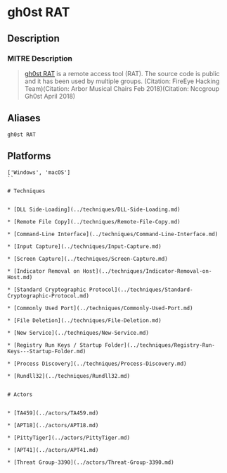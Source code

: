 
# gh0st RAT

## Description

### MITRE Description

> [gh0st RAT](https://attack.mitre.org/software/S0032) is a remote access tool (RAT). The source code is public and it has been used by multiple groups. (Citation: FireEye Hacking Team)(Citation: Arbor Musical Chairs Feb 2018)(Citation: Nccgroup Gh0st April 2018)

## Aliases

```
gh0st RAT
```

## Platforms

```
['Windows', 'macOS']
``

# Techniques


* [DLL Side-Loading](../techniques/DLL-Side-Loading.md)

* [Remote File Copy](../techniques/Remote-File-Copy.md)
    
* [Command-Line Interface](../techniques/Command-Line-Interface.md)
    
* [Input Capture](../techniques/Input-Capture.md)
    
* [Screen Capture](../techniques/Screen-Capture.md)
    
* [Indicator Removal on Host](../techniques/Indicator-Removal-on-Host.md)
    
* [Standard Cryptographic Protocol](../techniques/Standard-Cryptographic-Protocol.md)
    
* [Commonly Used Port](../techniques/Commonly-Used-Port.md)
    
* [File Deletion](../techniques/File-Deletion.md)
    
* [New Service](../techniques/New-Service.md)
    
* [Registry Run Keys / Startup Folder](../techniques/Registry-Run-Keys---Startup-Folder.md)
    
* [Process Discovery](../techniques/Process-Discovery.md)
    
* [Rundll32](../techniques/Rundll32.md)
    

# Actors


* [TA459](../actors/TA459.md)

* [APT18](../actors/APT18.md)
    
* [PittyTiger](../actors/PittyTiger.md)
    
* [APT41](../actors/APT41.md)
    
* [Threat Group-3390](../actors/Threat-Group-3390.md)
    
